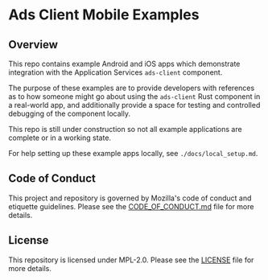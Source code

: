 # Ads Client Mobile Examples

## Overview

This repo contains example Android and iOS apps which demonstrate integration with the Application Services `ads-client` component.

The purpose of these examples are to provide developers with references as to how someone might go about using the `ads-client` Rust component in a real-world app, and additionally provide a space for testing and controlled debugging of the component locally.

This repo is still under construction so not all example applications are complete or in a working state.

For help setting up these example apps locally, see `./docs/local_setup.md`.

## Code of Conduct

This project and repository is governed by Mozilla's code of conduct and etiquette guidelines. Please see the [CODE_OF_CONDUCT.md](https://github.com/mozilla-services/majc/blob/main/.github/CODE_OF_CONDUCT.md) file for more details.

## License

This repository is licensed under MPL-2.0. Please see the [LICENSE](https://github.com/mozilla-services/majc/blob/main/.github/LICENSE) file for more details.
